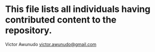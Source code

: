 # This file lists all individuals having contributed content to the repository.

Victor Awunudo <victor.awunudo@gmail.com>

